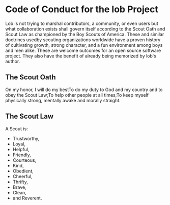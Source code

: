 # Code of Conduct for the lob Project
Lob is not trying to marshal contributors, a community, or even users but what collaboration exists shall govern itself according to the Scout Oath and Scout Law as championed by the Boy Scouts of America. These and similar doctrines usedby scouting organizations worldwide have a proven history of cultivating growth, strong character, and a fun environment among boys and men alike. These are welcome outcomes for an open source software project. They also have the benefit of already being memorized by lob's author.

## The Scout Oath
On my honor, I will do my bestTo do my duty to God and my country and to obey the Scout Law;To help other people at all times;To keep myself physically strong, mentally awake and morally straight.

## The Scout Law
A Scout is:
* Trustworthy,
* Loyal,
* Helpful,
* Friendly,
* Courteous,
* Kind,
* Obedient,
* Cheerful,
* Thrifty,
* Brave,
* Clean,
* and Reverent.